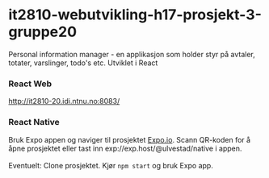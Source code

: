 # it2810-webutvikling-h17-prosjekt-3-gruppe20

Personal information manager -  en applikasjon som holder styr på avtaler, totater, varslinger, todo's etc. 
Utviklet i React

### React Web

http://it2810-20.idi.ntnu.no:8083/

### React Native

Bruk Expo appen og naviger til prosjektet [Expo.io](https://goo.gl/exATXX). Scann QR-koden for å åpne prosjektet eller tast inn exp://exp.host/@ulvestad/native i appen.
<br>
<br>
Eventuelt: Clone prosjektet. Kjør `npm start` og bruk Expo app. 
